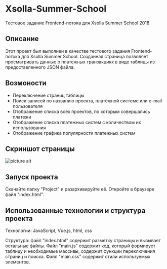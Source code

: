 # Xsolla-Summer-School

Тестовое задание Frontend-потока для Xsolla Summer School 2018

## Описание

Этот проект был выполнен в качестве тестового задания Frontend-потока для Xsolla Summer School.
Созданная страница позволяет просматривать данные о платежных транзакциях в виде таблицы из предоставленного JSON файла.

## Возмоности

* Переключение страниц таблицы
* Поиск записей по названию проекта, платёжной системе или e-mail пользователя
* Отображение списка всех проектов, по которым совершались платежи 
* Отображение списка платежных систем с количеством их использования
* Отображение графика популярности платежных систем

## Скриншот страницы

![picture alt](https://i.gyazo.com/7e568a7c94af51b9d3a9405fdc20f244.png)

## Запуск проекта

Скачайте папку "Project" и разархивируйте её. Откройте в браузере файл "index.html".

## Использованные технологии и структура проекта

Технологии: JavaScript, Vue.js, html, css

Структура: файл "index.html" содержит разметку страницы и вызывает остальные файлы. Файл "main.js" содержит код, который формирует таблицу и необходимые массивы, содержит функции переключения страниц и поиска. Файл "main.css" содержит стили используемых элементов.
